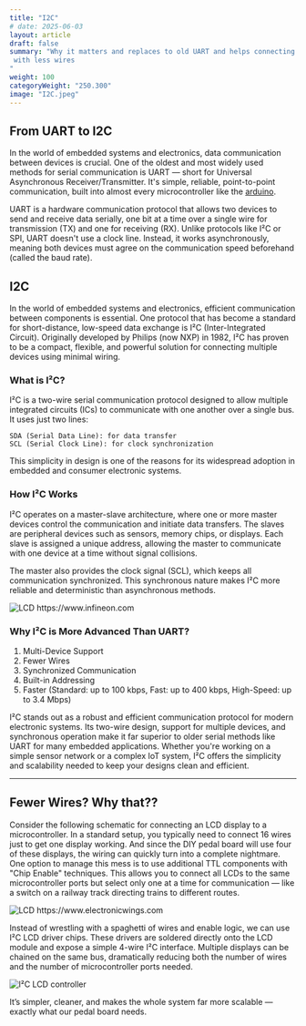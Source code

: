 ```yaml
---
title: "I2C"
# date: 2025-06-03
layout: article
draft: false
summary: "Why it matters and replaces to old UART and helps connecting multiple LCD displays to one micro controller
 with less wires
"
weight: 100
categoryWeight: "250.300"
image: "I2C.jpeg"
---
```

## From UART to I2C

In the world of embedded systems and electronics, data communication between devices is crucial. 
One of the oldest and most widely used methods for serial communication is UART — short for 
Universal Asynchronous Receiver/Transmitter. It's simple, reliable, point-to-point communication, 
built into almost every microcontroller like the [arduino](/arduino/i2c-basics).

UART is a hardware communication protocol that allows two devices to send and receive data serially, 
one bit at a time over a single wire for transmission (TX) and one for receiving (RX). 
Unlike protocols like I²C or SPI, UART doesn't use a clock line. 
Instead, it works asynchronously, meaning both devices must agree on the communication speed beforehand 
(called the baud rate).

## I2C

In the world of embedded systems and electronics, efficient communication between components is essential. 
One protocol that has become a standard for short-distance, low-speed data exchange is I²C (Inter-Integrated Circuit). 
Originally developed by Philips (now NXP) in 1982, I²C has proven to be a compact, flexible, and powerful solution 
for connecting multiple devices using minimal wiring.

### What is I²C?

I²C is a two-wire serial communication protocol designed to allow multiple integrated circuits (ICs) to communicate 
with one another over a single bus. It uses just two lines:

    SDA (Serial Data Line): for data transfer
    SCL (Serial Clock Line): for clock synchronization

This simplicity in design is one of the reasons for its widespread adoption in embedded and consumer electronic systems.

### How I²C Works

I²C operates on a master-slave architecture, where one or more master devices control the communication and initiate 
data transfers. The slaves are peripheral devices such as sensors, memory chips, or displays. 
Each slave is assigned a unique address, allowing the master to communicate with one device at a time 
without signal collisions.

The master also provides the clock signal (SCL), which keeps all communication synchronized.
This synchronous nature makes I²C more reliable and deterministic than asynchronous methods.

![LCD
https://www.infineon.com
](I2C_Bus.png)

### Why I²C is More Advanced Than UART?

1. Multi-Device Support
2. Fewer Wires
3. Synchronized Communication
4. Built-in Addressing
5. Faster (Standard: up to 100 kbps, Fast: up to 400 kbps, High-Speed: up to 3.4 Mbps)

I²C stands out as a robust and efficient communication protocol for modern electronic systems. 
Its two-wire design, support for multiple devices, and synchronous operation make it far superior to older serial 
methods like UART for many embedded applications. Whether you're working on a simple sensor network or a complex 
IoT system, I²C offers the simplicity and scalability needed to keep your designs clean and efficient.

--- 

## Fewer Wires? Why that??

Consider the following schematic for connecting an LCD display to a microcontroller.
In a standard setup, you typically need to connect 16 wires just to get one display working.
And since the DIY pedal board will use four of these displays, the wiring can quickly turn into a complete nightmare.
One option to manage this mess is to use additional TTL components with "Chip Enable" techniques.
This allows you to connect all LCDs to the same microcontroller ports but select only one at a time for communication —
like a switch on a railway track directing trains to different routes.

![LCD
https://www.electronicwings.com
](EW_LCD_Interfacing_Diagram-8bit.png)

Instead of wrestling with a spaghetti of wires and enable logic, we can use I²C LCD driver chips.
These drivers are soldered directly onto the LCD module and expose a simple 4-wire I²C interface.
Multiple displays can be chained on the same bus, dramatically reducing both the number of wires
and the number of microcontroller ports needed.

![I²C LCD controller](I2C_LCD.png)


It’s simpler, cleaner, and makes the whole system far more scalable — exactly what our pedal board needs.

